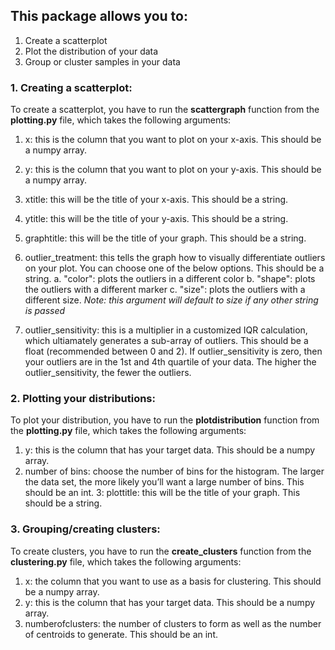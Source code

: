 ## This package allows you to:
1. Create a scatterplot 
2. Plot the distribution of your data
3. Group or cluster samples in your data

### 1. Creating a scatterplot:

To create a scatterplot, you have to run the **scattergraph** function from the **plotting.py** file, which takes the following arguments:
1.  x: this is the column that you want to plot on your x-axis. This should be a numpy array.
2.  y: this is the column that you want to plot on your y-axis. This should be a numpy array.
3.  xtitle: this will be the title of your x-axis. This should be a string.
4.  ytitle: this will be the title of your y-axis. This should be a string.
5.  graphtitle: this will be the title of your graph. This should be a string.
6.  outlier_treatment: this tells the graph how to visually differentiate outliers on your plot. You can choose one of the below options. This should be a string.
	a. "color": plots the outliers in a different color
	b. "shape": plots the outliers with a different marker
	c. "size": plots the outliers with a different size. _Note: this argument will default to size if any other string is passed_

7. outlier_sensitivity: this is a multiplier in a customized IQR calculation, which ultiamately generates a sub-array of outliers. This should be a float (recommended between 0 and 2). If outlier_sensitivity is zero, then your outliers are in the 1st and 4th quartile of your data. The higher the outlier_sensitivity, the fewer the outliers.

### 2. Plotting your distributions:
To plot your distribution, you have to run the **plotdistribution** function from the **plotting.py** file, which takes the following arguments:
1. y: this is the column that has your target data. This should be a numpy array.
2. number of bins: choose the number of bins for the histogram. The larger the data set, the more likely you’ll want a large number of bins. This should be an int.
3: plottitle: this will be the title of your graph. This should be a string.

### 3. Grouping/creating clusters:
To create clusters, you have to run the **create_clusters** function from the **clustering.py** file, which takes the following arguments:
1. x: the column that you want to use as a basis for clustering. This should be a numpy array.
2. y: this is the column that has your target data. This should be a numpy array.
3. numberofclusters: the number of clusters to form as well as the number of centroids to generate. This should be an int.
